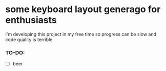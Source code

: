 # some keyboard layout generago for enthusiasts

I'm developing this project in my free time so progress can be slow and code quality is terrible

### TO-DO:
- [ ] beer
